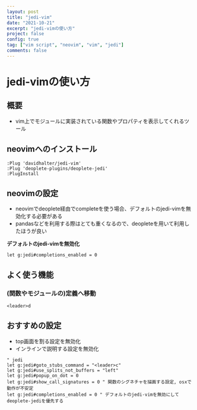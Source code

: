 ```yaml
---
layout: post
title: "jedi-vim"
date: "2021-10-21"
excerpt: "jedi-vimの使い方"
project: false
config: true
tag: ["vim script", "neovim", "vim", "jedi"]
comments: false
---
```


# jedi-vimの使い方

## 概要
 - vim上でモジュールに実装されている関数やプロパティを表示してくれるツール

## neovimへのインストール

```vim
:Plug 'davidhalter/jedi-vim'
:Plug 'deoplete-plugins/deoplete-jedi'
:PlugInstall
```

## neovimの設定
 - neovimでdeoplete経由でcompleteを使う場合、デフォルトのjedi-vimを無効化する必要がある
 - pandasなどを利用する際はとても重くなるので、deopleteを用いて利用したほうが良い

**デフォルトのjedi-vimを無効化**  

```vim
let g:jedi#completions_enabled = 0
```

## よく使う機能

### (関数やモジュールの)定義へ移動

```vim
<leader>d
```

## おすすめの設定
 - top画面を割る設定を無効化
 - インラインで説明する設定を無効化

```vim
" jedi
let g:jedi#goto_stubs_command = "<leader>c"
let g:jedi#use_splits_not_buffers = "left"
let g:jedi#popup_on_dot = 0
let g:jedi#show_call_signatures = 0 " 関数のシグネチャを描画する設定, osxで動作が不安定
let g:jedi#completions_enabled = 0 " デフォルトのjedi-vimを無効にしてdeoplete-jediを優先する
```

